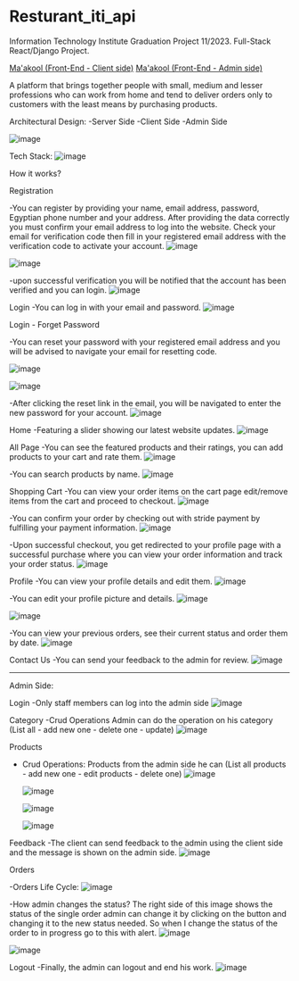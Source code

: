 # Resturant_iti_api
Information Technology Institute Graduation Project 11/2023.
Full-Stack React/Django Project.

[Ma'akool (Front-End - Client side)](https://github.com/Ahmeed-Sayed/MaAKOOL-Client-Frontend) 
[Ma'akool (Front-End - Admin side)](https://github.com/AboAsil301/ITI_Graduation_Project_fast-food-admin)

A platform that brings together people with small, medium and lesser professions who can work from home and tend to deliver orders only to customers with the least means by purchasing products.

Architectural Design:
  -Server Side
  -Client Side
  -Admin Side
  
![image](https://github.com/Ayman097/Resturant_iti_api/assets/47431372/961225e5-1c6e-4ad5-869f-c00bec1fd3e2)
  
Tech Stack:
 ![image](https://github.com/Ayman097/Resturant_iti_api/assets/47431372/9bd3ba27-e505-4976-9a43-e034332daedc)


How it works?

Registration

 -You can register by providing your name, email address, password, Egyptian phone number and your address. After providing the data correctly you must confirm your email address to log into the website.  Check your email for verification code then fill in your registered email address with the verification code to activate your account.
  ![image](https://github.com/Ayman097/Resturant_iti_api/assets/47431372/875dd32d-beeb-4d6f-a5b5-5cf26eaa9820)

  ![image](https://github.com/Ayman097/Resturant_iti_api/assets/47431372/bead871f-ce54-4c1c-b12d-b2a7a9784271)

 -upon successful verification you will be notified that the account has been verified and you can login.
  ![image](https://github.com/Ayman097/Resturant_iti_api/assets/47431372/e7d03770-ca83-4313-a9b2-d5fdc514c969)

Login 
  -You can log in with your email and password.
  ![image](https://github.com/Ayman097/Resturant_iti_api/assets/47431372/ae72c8bd-594c-4baf-9c7e-46205bf35393)

Login - Forget Password 

-You can reset your password with your registered email address and you will be advised to navigate your email for resetting code.

 ![image](https://github.com/Ayman097/Resturant_iti_api/assets/47431372/0e153c50-aa83-4788-9009-97a5380d0105)

 ![image](https://github.com/Ayman097/Resturant_iti_api/assets/47431372/932c58f6-05af-4fae-b52a-e361fc30d357)

-After clicking the reset link in the email, you will be navigated to enter the new password for your account.
 ![image](https://github.com/Ayman097/Resturant_iti_api/assets/47431372/f7b72d80-d06b-4183-bd33-f0494e91779e)

Home 
 -Featuring a slider showing our latest website updates.
  ![image](https://github.com/Ayman097/Resturant_iti_api/assets/47431372/80ddb9da-98e2-45a7-8042-a0717b3806ea)


All Page
 -You can see the featured products and their ratings, you can add products to your cart and rate them.
  ![image](https://github.com/Ayman097/Resturant_iti_api/assets/47431372/35f706bc-2584-4c0f-9efa-3e1cb63c36af)

 -You can search products by name.
  ![image](https://github.com/Ayman097/Resturant_iti_api/assets/47431372/f808c2da-e345-47c8-9731-985da6ff9ede)

Shopping Cart
-You can view your order items on the cart page edit/remove items from the cart and proceed to checkout.
 ![image](https://github.com/Ayman097/Resturant_iti_api/assets/47431372/058c00f6-2aad-4d31-8e9a-1963a6ad3754)
 
-You can confirm your order by checking out with stride payment by fulfilling your payment information.
 ![image](https://github.com/Ayman097/Resturant_iti_api/assets/47431372/0f9c912d-a340-401b-9379-c6c1c2cd14dd)

 -Upon successful checkout, you get redirected to your profile page with a successful purchase where you can view your order information and track your order status.
 ![image](https://github.com/Ayman097/Resturant_iti_api/assets/47431372/f9284c89-cea0-4452-9f1e-1a570a89c508)

Profile
 -You can view your profile details and edit them.
  ![image](https://github.com/Ayman097/Resturant_iti_api/assets/47431372/bb9054f6-846f-45d5-9784-eaeadb697d68)

 -You can edit your profile picture and details.
  ![image](https://github.com/Ayman097/Resturant_iti_api/assets/47431372/2fab31b7-fe87-4018-bf4f-2aed770e6252)

  ![image](https://github.com/Ayman097/Resturant_iti_api/assets/47431372/de421b56-f132-46b5-98bb-17e9824e3436)

 -You can view your previous orders, see their current status and order them by date.
  ![image](https://github.com/Ayman097/Resturant_iti_api/assets/47431372/8e7384ae-c3b6-4bd8-81f0-1062bdec244b)

Contact Us
 -You can send your feedback to the admin for review.
  ![image](https://github.com/Ayman097/Resturant_iti_api/assets/47431372/93391f1c-b3e0-4c00-ae34-d3d0141aacdd)


------------------------------------------

Admin Side:


Login
 -Only staff members can log into the admin side 
 ![image](https://github.com/Ayman097/Resturant_iti_api/assets/47431372/c2b06477-235a-4fa3-a087-c6196b92cd5c)


Category
-Crud Operations
  Admin can do the operation on his category (List all - add new one - delete one - update)
  ![image](https://github.com/Ayman097/Resturant_iti_api/assets/47431372/5681e467-9aff-401b-bf8a-5f102118f65c)


Products
 - Crud Operations:
   Products from the admin side he can (List all products - add new one - edit products - delete one)
   ![image](https://github.com/Ayman097/Resturant_iti_api/assets/47431372/ef3b0263-56e1-4ac7-ba6e-8c552cec7f12)


   ![image](https://github.com/Ayman097/Resturant_iti_api/assets/47431372/787eaf79-090f-462e-b522-10cc668b513d)

   ![image](https://github.com/Ayman097/Resturant_iti_api/assets/47431372/f251e58e-ccad-4452-a9ad-1ce1e13d23a1)


   ![image](https://github.com/Ayman097/Resturant_iti_api/assets/47431372/64601aa9-3ecb-4636-aaae-d13c6188acb5)


Feedback
 -The client can send feedback to the admin using the client side and the message is shown on the admin side.
  ![image](https://github.com/Ayman097/Resturant_iti_api/assets/47431372/d17300fa-af1d-40b8-b192-8a10cc4a4049)



Orders

-Orders Life Cycle:
 ![image](https://github.com/Ayman097/Resturant_iti_api/assets/47431372/90895f96-1e89-4f59-8afc-2b20a09aa060)


-How admin changes the status?
 The right side of this image shows the status of the single order admin can change it by clicking on the button and changing it to the new status needed.
 So when I change the status of the order to in progress go to this with alert.
 ![image](https://github.com/Ayman097/Resturant_iti_api/assets/47431372/43cfcad4-4e74-4f4c-8de1-814dc635c329)

 ![image](https://github.com/Ayman097/Resturant_iti_api/assets/47431372/0a918d67-9edd-4783-a6e8-6037423ff00d)


Logout
 -Finally, the admin can logout and end his work.
  ![image](https://github.com/Ayman097/Resturant_iti_api/assets/47431372/be8225c9-ac17-4d33-819b-f9a60a6fc4fa)













  






  




